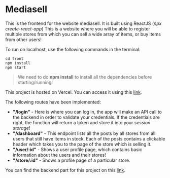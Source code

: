 # Mediasell
This is the frontend for the website mediasell. It is built using ReactJS (*npx create-react-app*) This is a website where you will be able to register multiple stores from which you can sell a wide array of items, or buy items from other users!

To run on localhost, use the following commands in the terminal:
```
cd front
npm install
npm start
```
> We need to do **npm install** to install all the dependencies before starting/running!


This project is hosted on Vercel. You can access it using this [link](https://mediasell-adnan-mujagic.vercel.app/).

The following routes have been implemented:
- **"/login"** - Here is where you can log in, the app will make an API call to the backend in order to validate your credentials. If the credentials are right, the function will return a token and store it into your *session storage*!
- **"/dashboard"** - This endpoint lists all the posts by all stores from all users that still have items in stock. Each of the posts contains a clickable header which takes you to the page of the store which is selling it.
- **"/user/:id"** - Shows a user profile page, which contains basic information about the users and their stores!
- **"/store/:id"** - Shows a profile page of a particular store.

You can find the backend part for this project on this [link](https://github.com/adnan-mujagic/praksa2k21.git).
